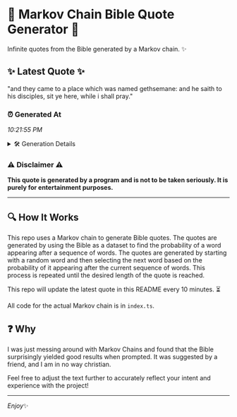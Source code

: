 # 📖 Markov Chain Bible Quote Generator 📖

Infinite quotes from the Bible generated by a Markov chain. ✨

## ✨ Latest Quote ✨
"and they came to a place which was named gethsemane: and he saith to his disciples, sit ye here, while i shall pray."

### ⏰ Generated At
*10:21:55 PM*

<details>
    <summary>🛠️ Generation Details</summary>
    <p>
        <strong>🌱 Seed:</strong> and<br>
        <strong>🔄 Iterations:</strong> 22<br>
        <strong>📜 Context History:</strong><br>[ and ]: they<br>[ and, they ]: came<br>[ and, they, came ]: to<br>[ and, they, came, to ]: a<br>[ and, they, came, to, a ]: place<br>[ and, they, came, to, a, place ]: which<br>[ they, came, to, a, place, which ]: was<br>[ came, to, a, place, which, was ]: named<br>[ to, a, place, which, was, named ]: gethsemane:<br>[ a, place, which, was, named, gethsemane: ]: and<br>[ place, which, was, named, gethsemane:, and ]: he<br>[ which, was, named, gethsemane:, and, he ]: saith<br>[ was, named, gethsemane:, and, he, saith ]: to<br>[ named, gethsemane:, and, he, saith, to ]: his<br>[ gethsemane:, and, he, saith, to, his ]: disciples,<br>[ and, he, saith, to, his, disciples, ]: sit<br>[ he, saith, to, his, disciples,, sit ]: ye<br>[ saith, to, his, disciples,, sit, ye ]: here,<br>[ to, his, disciples,, sit, ye, here, ]: while<br>[ his, disciples,, sit, ye, here,, while ]: i<br>[ disciples,, sit, ye, here,, while, i ]: shall<br>[ sit, ye, here,, while, i, shall ]: pray.<br>
    </p>
</details>

### ⚠️ Disclaimer ⚠️
**This quote is generated by a program and is not to be taken seriously. It is purely for entertainment purposes.**

---

## 🔍 How It Works

This repo uses a Markov chain to generate Bible quotes. The quotes are generated by using the Bible as a dataset to find the probability of a word appearing after a sequence of words. The quotes are generated by starting with a random word and then selecting the next word based on the probability of it appearing after the current sequence of words. This process is repeated until the desired length of the quote is reached.

This repo will update the latest quote in this README every 10 minutes. ⏳

All code for the actual Markov chain is in `index.ts`.

## ❓ Why

I was just messing around with Markov Chains and found that the Bible surprisingly yielded good results when prompted. 
It was suggested by a friend, and I am in no way christian.

Feel free to adjust the text further to accurately reflect your intent and experience with the project!

---

*Enjoy*✨
